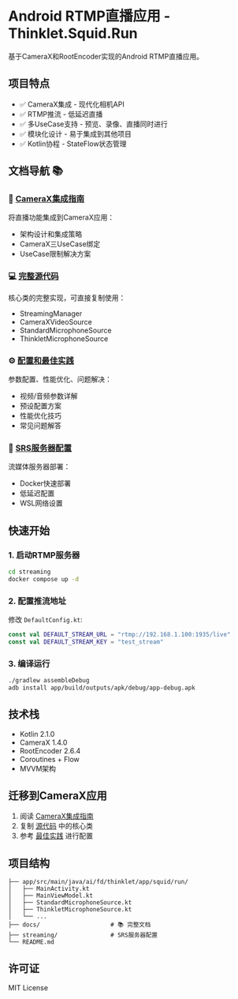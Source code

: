 # Android RTMP直播应用 - Thinklet.Squid.Run

基于CameraX和RootEncoder实现的Android RTMP直播应用。

## 项目特点

- ✅ CameraX集成 - 现代化相机API
- ✅ RTMP推流 - 低延迟直播
- ✅ 多UseCase支持 - 预览、录像、直播同时进行
- ✅ 模块化设计 - 易于集成到其他项目
- ✅ Kotlin协程 - StateFlow状态管理

## 文档导航 📚

### 🎯 [CameraX集成指南](./docs/CameraX_Streaming_Integration.md)

将直播功能集成到CameraX应用：
- 架构设计和集成策略
- CameraX三UseCase绑定
- UseCase限制解决方案

### 💻 [完整源代码](./docs/Streaming_Source_Code.md)

核心类的完整实现，可直接复制使用：
- StreamingManager
- CameraXVideoSource
- StandardMicrophoneSource
- ThinkletMicrophoneSource

### ⚙️ [配置和最佳实践](./docs/Streaming_Best_Practices.md)

参数配置、性能优化、问题解决：
- 视频/音频参数详解
- 预设配置方案
- 性能优化技巧
- 常见问题解答

### 🎥 [SRS服务器配置](./streaming/README-streaming.md)

流媒体服务器部署：
- Docker快速部署
- 低延迟配置
- WSL网络设置

## 快速开始

### 1. 启动RTMP服务器

```bash
cd streaming
docker compose up -d
```

### 2. 配置推流地址

修改 `DefaultConfig.kt`:

```kotlin
const val DEFAULT_STREAM_URL = "rtmp://192.168.1.100:1935/live"
const val DEFAULT_STREAM_KEY = "test_stream"
```

### 3. 编译运行

```bash
./gradlew assembleDebug
adb install app/build/outputs/apk/debug/app-debug.apk
```

## 技术栈

- Kotlin 2.1.0
- CameraX 1.4.0
- RootEncoder 2.6.4
- Coroutines + Flow
- MVVM架构

## 迁移到CameraX应用

1. 阅读 [CameraX集成指南](./docs/CameraX_Streaming_Integration.md)
2. 复制 [源代码](./docs/Streaming_Source_Code.md) 中的核心类
3. 参考 [最佳实践](./docs/Streaming_Best_Practices.md) 进行配置

## 项目结构

```
├── app/src/main/java/ai/fd/thinklet/app/squid/run/
│   ├── MainActivity.kt
│   ├── MainViewModel.kt
│   ├── StandardMicrophoneSource.kt
│   ├── ThinkletMicrophoneSource.kt
│   └── ...
├── docs/                    # 📚 完整文档
├── streaming/               # SRS服务器配置
└── README.md
```

## 许可证

MIT License

